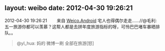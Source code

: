 layout: weibo
date: 2012-04-30 19:26:21
---
2012-04-30 19:26:21  &nbsp;&nbsp;&nbsp;&nbsp;&nbsp;&nbsp; 来自 <a href="http://app.weibo.com/t/feed/l4RWD" rel="nofollow">Weico.Android</a>
宅人也得偶尔走走……//@毛利:五一旅游你都可以羡慕？这帮人都是去拼年度旅游指标的呀，可怜巴巴堵车暴晒排队。。
>  @yl_hua: 妈的 微博一刷 全部在旅游[怒] ​​​
